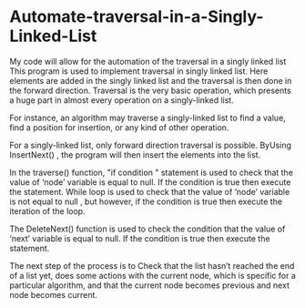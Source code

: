 # Automate-traversal-in-a-Singly-Linked-List
My code will allow for the automation of the traversal in a singly linked list
This program is used to implement traversal in singly linked list. Here elements are added in the singly linked list and the traversal is then done in the forward direction. Traversal is the very basic operation, which presents a huge part in almost every operation on a singly-linked list.

For instance, an algorithm may traverse a singly-linked list to find a value, find a position for insertion, or any kind of other operation.

For a singly-linked list, only forward direction traversal is possible. ByUsing InsertNext() , the program will then insert the elements into the list.

In  the traverse() function, "if condition " statement is used to check that the value of ‘node’ variable is equal to null. If the condition is true then execute the statement. While loop is used to check that the value of ‘node’ variable is not equal to null , but however, if the condition is true then execute the iteration of the loop.

The DeleteNext() function is used to check the condition that the value of ‘next’ variable is equal to null. If the condition is true then execute the statement. 

The next step of the process is to Check  that the list hasn’t reached the end of a list yet, does some actions with the current node, which is specific for a particular algorithm, and that the current node becomes previous and next node becomes current.
